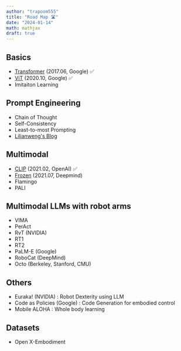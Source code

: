 ```yaml
---
author: "trapoom555"
title: "Road Map 🛣️"
date: "2024-01-14"
math: mathjax
draft: true
---
```


## Basics
- [Transformer](https://trapoom555.github.io/trapoom555-blog/posts/transformer/) (2017.06, Google) ✅ 
- [ViT](https://trapoom555.github.io/trapoom555-blog/posts/vit/) (2020.10, Google) ✅
- Imitaiton Learning

## Prompt Engineering
- Chain of Thought
- Self-Consistency
- Least-to-most Prompting
- [Lilianweng's Blog](https://lilianweng.github.io/posts/2023-03-15-prompt-engineering/)

## Multimodal
- [CLIP](https://trapoom555.github.io/trapoom555-blog/posts/clip/) (2021.02, OpenAI) ✅
- [Frozen](https://trapoom555.github.io/trapoom555-blog/posts/frozen/) (2021.07, Deepmind)
- Flamingo
- PALI

## Multimodal LLMs with robot arms
- VIMA
- PerAct
- RvT (NVIDIA)
- RT1
- RT2
- PaLM-E (Google)
- RoboCat (DeepMind)
- Octo (Berkeley, Stanford, CMU)

## Others
- Euraka! (NVIDIA) : Robot Dexterity using LLM
- Code as Policies (Google) : Code Generation for embodied control
- Mobile ALOHA : Whole body learning

## Datasets
- Open X-Embodiment


